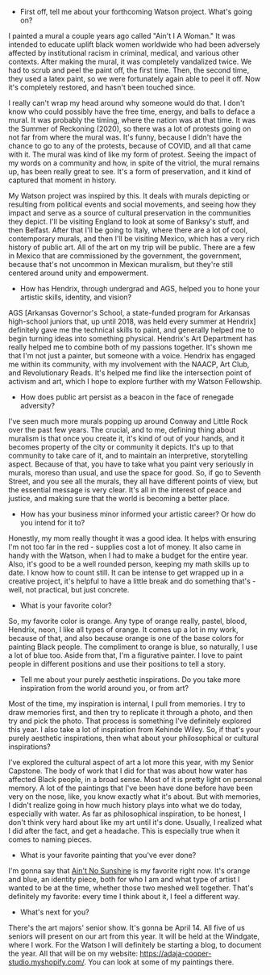 - First off, tell me about your forthcoming Watson project. What's going on?

I painted a mural a couple years ago called "Ain't I A Woman." It was intended to educate uplift
black women worldwide who had been adversely affected by institutional racism in criminal,
medical, and various other contexts. After making the mural, it was completely vandalized twice.
We had to scrub and peel the paint off, the first time. Then, the second time, they used a latex
paint, so we were fortunately again able to peel it off. Now it's completely restored, and hasn't
been touched since.

I really can't wrap my head around why someone would do that. I don't know who could possibly
have the free time, energy, and balls to deface a mural. It was probably the timing, where the
nation was at that time. It was the Summer of Reckoning (2020), so there was a lot of protests
going on not far from where the mural was. It's funny, because I didn't have the chance to go to
any of the protests, because of COVID, and all that came with it. The mural was kind of like my
form of protest. Seeing the impact of my words on a community and how, in spite of the vitriol,
the mural remains up, has been really great to see. It's a form of preservation, and it kind of
captured that moment in history.

My Watson project was inspired by this. It deals with murals depicting or resulting from political
events and social movements, and seeing how they impact and serve as a source of cultural
preservation in the communities they depict. I'll be visiting England to look at some of Banksy's
stuff, and then Belfast. After that I'll be going to Italy, where there are a lot of cool, contemporary
murals, and then I'll be visiting Mexico, which has a very rich history of public art. All of the art
on my trip will be public. There are a few in Mexico that are commissioned by the government,
the government, because that's not uncommon in Mexican muralism, but they're still centered
around unity and empowerment.

- How has Hendrix, through undergrad and AGS, helped you to hone your artistic skills, identity, 
  and vision?

AGS [Arkansas Governor's School, a state-funded program for Arkansas high-school juniors
that, up until 2018, was held every summer at Hendrix] definitely gave me the technical skills to
paint, and generally helped me to begin turning ideas into something physical. Hendrix's Art
Department has really helped me to combine both of my passions together. It's shown me that
I'm not just a painter, but someone with a voice. Hendrix has engaged me within its community,
with my involvement with the NAACP, Art Club, and Revolutionary Reads. It's helped me find
like the intersection point of activism and art, which I hope to explore further with my Watson
Fellowship.

- How does public art persist as a beacon in the face of renegade adversity?

I've seen much more murals popping up around Conway and Little Rock over the past few
years. The crucial, and to me, defining thing about muralism is that once you create it, it's kind
of out of your hands, and it becomes property of the city or community it depicts. It's up to that
community to take care of it, and to maintain an interpretive, storytelling aspect. Because of
that, you have to take what you paint very seriously in murals, moreso than usual, and use the
space for good. So, if go to Seventh Street, and you see all the murals, they all have different
points of view, but the essential message is very clear. It's all in the interest of peace and justice,
and making sure that the world is becoming a better place.

- How has your business minor informed your artistic career? Or how do you intend for it to?

Honestly, my mom really thought it was a good idea. It helps with ensuring I'm not too far in the
red - supplies cost a lot of money. It also came in handy with the Watson, when I had to make a
budget for the entire year. Also, it's good to be a well rounded person, keeping my math skills up
to date. I know how to count still. It can be intense to get wrapped up in a creative project, it's
helpful to have a little break and do something that's - well, not practical, but just concrete.

- What is your favorite color?

So, my favorite color is orange. Any type of orange really, pastel, blood, Hendrix, neon, I like all
types of orange. It comes up a lot in my work, because of that, and also because orange is one
of the base colors for painting Black people. The compliment to orange is blue, so naturally, I
use a lot of blue too. Aside from that, I'm a figurative painter. I love to paint people in different
positions and use their positions to tell a story.

- Tell me about your purely aesthetic inspirations. Do you take more inspiration from the world
  around you, or from art?

Most of the time, my inspiration is internal, I pull from memories. I try to draw memories first, and
then try to replicate it through a photo, and then try and pick the photo. That process is
something I've definitely explored this year. I also take a lot of inspiration from Kehinde Wiley.
So, if that's your purely aesthetic inspirations, then what about your philosophical or cultural
inspirations?

I've explored the cultural aspect of art a lot more this year, with my Senior Capstone. The body
of work that I did for that was about how water has affected Black people, in a broad sense.
Most of it is pretty light on personal memory. A lot of the paintings that I've been have done
before have been very on the nose, like, you know exactly what it's about. But with memories, I
didn't realize going in how much history plays into what we do today, especially with water. As
far as philosophical inspiration, to be honest, I don't think very hard about like my art until it's
done. Usually, I realized what I did after the fact, and get a headache. This is especially true
when it comes to naming pieces.

- What is your favorite painting that you've ever done?

I'm gonna say that [Ain't No Sunshine](https://www.instagram.com/p/CYpYWK3J3Cd/?utm_source=ig) is my favorite right now. It's
orange and blue, an identity piece, both for who I am and what type of artist I wanted to be at
the time, whether those two meshed well together. That's definitely my favorite: every time I
think about it, I feel a different way.

- What's next for you?

There's the art majors' senior show. It's gonna be April 14. All five of us seniors will present on
our art from this year. It will be held at the Windgate, where I work. For the Watson I will
definitely be starting a blog, to document the year. All that will be on my website:
https://adaja-cooper-studio.myshopify.com/. You can look at some of my paintings there.
